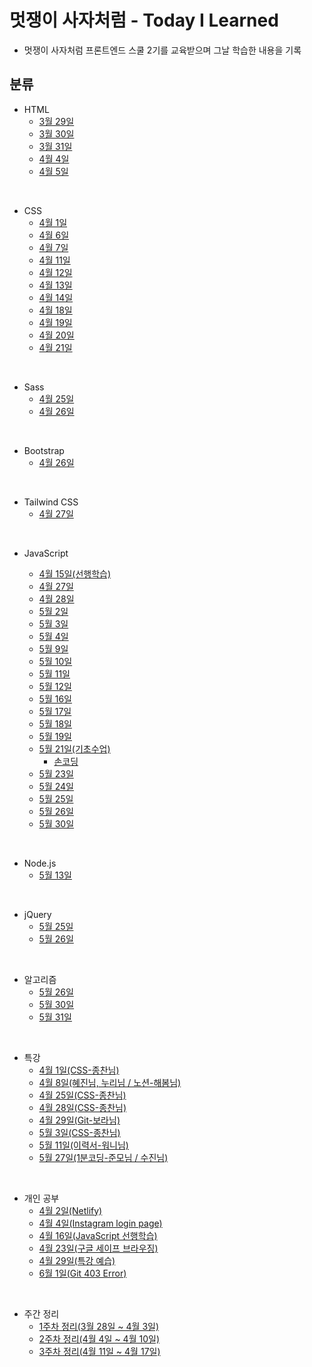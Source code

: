 # 멋쟁이 사자처럼 - Today I Learned

- 멋쟁이 사자처럼 프론트엔드 스쿨 2기를 교육받으며 그날 학습한 내용을 기록

## 분류

- HTML
  - [3월 29일](https://github.com/SeongHunGit/codelion-TIL/blob/main/HTML/3%EC%9B%94_29%EC%9D%BC/0329.md)
  - [3월 30일](https://github.com/SeongHunGit/codelion-TIL/blob/main/HTML/3%EC%9B%94_30%EC%9D%BC/0330.md)
  - [3월 31일](https://github.com/SeongHunGit/codelion-TIL/blob/main/HTML/3%EC%9B%94_31%EC%9D%BC/0331.md)
  - [4월 4일](https://github.com/SeongHunGit/codelion-TIL/blob/main/HTML/4%EC%9B%94_4%EC%9D%BC/0404.md)
  - [4월 5일](https://github.com/SeongHunGit/codelion-TIL/blob/main/HTML/4%EC%9B%94_5%EC%9D%BC/0405.md)

<br>

- CSS
  - [4월 1일](https://github.com/SeongHunGit/codelion-TIL/blob/main/CSS/4%EC%9B%94_1%EC%9D%BC/0401.md)
  - [4월 6일](https://github.com/SeongHunGit/codelion-TIL/blob/main/CSS/4%EC%9B%94_6%EC%9D%BC/0406.md)
  - [4월 7일](https://github.com/SeongHunGit/codelion-TIL/blob/main/CSS/4%EC%9B%94_7%EC%9D%BC/0407.md)
  - [4월 11일](https://github.com/SeongHunGit/codelion-TIL/blob/main/CSS/4%EC%9B%94_11%EC%9D%BC/0411.md)
  - [4월 12일](https://github.com/SeongHunGit/codelion-TIL/blob/main/CSS/4%EC%9B%94_12%EC%9D%BC/0412.md)
  - [4월 13일](https://github.com/SeongHunGit/codelion-TIL/blob/main/CSS/4%EC%9B%94_13%EC%9D%BC/0413.md)
  - [4월 14일](https://github.com/tadajs/codelion-TIL/blob/main/CSS/4%EC%9B%94_14%EC%9D%BC/0414.md)
  - [4월 18일](https://github.com/tada-js/codelion-TIL/blob/main/CSS/4%EC%9B%94_18%EC%9D%BC/0418.md)
  - [4월 19일](https://github.com/tada-js/codelion-TIL/blob/main/CSS/4%EC%9B%94_19%EC%9D%BC/0419.md)
  - [4월 20일](https://github.com/tada-js/codelion-TIL/blob/main/CSS/4%EC%9B%94_20%EC%9D%BC/0420.md)
  - [4월 21일](https://github.com/tada-js/codelion-TIL/tree/main/CSS/4%EC%9B%94_21%EC%9D%BC)

<br>

- Sass
  - [4월 25일](https://github.com/tada-js/codelion-TIL/blob/main/Sass/4%EC%9B%94_25%EC%9D%BC/0425.md)
  - [4월 26일](https://github.com/tada-js/codelion-TIL/tree/main/Sass/4%EC%9B%94_26%EC%9D%BC)

<br>

- Bootstrap
  - [4월 26일](https://github.com/tada-js/codelion-TIL/blob/main/Bootstrap/4%EC%9B%94_26%EC%9D%BC/0426.md)

<br>

- Tailwind CSS
  - [4월 27일](https://github.com/tada-js/codelion-TIL/tree/main/Tailwind_CSS/4%EC%9B%94_27%EC%9D%BC)

<br>

- JavaScript

  - [4월 15일(선행학습)](https://github.com/tada-js/codelion-TIL/tree/main/JavaScript/4%EC%9B%94_15%EC%9D%BC)
  - [4월 27일](https://github.com/tada-js/codelion-TIL/tree/main/JavaScript/4%EC%9B%94_27%EC%9D%BC)
  - [4월 28일](https://github.com/tada-js/codelion-TIL/blob/main/JavaScript/4%EC%9B%94_28%EC%9D%BC/0428.md)
  - [5월 2일](https://github.com/tada-js/codelion-TIL/blob/main/JavaScript/5%EC%9B%94_2%EC%9D%BC/0502.md)
  - [5월 3일](https://github.com/tada-js/codelion-TIL/blob/main/JavaScript/5%EC%9B%94_3%EC%9D%BC/012.html)
  - [5월 4일](https://github.com/tada-js/codelion-TIL/tree/main/JavaScript/5%EC%9B%94_4%EC%9D%BC)
  - [5월 9일](https://github.com/tada-js/codelion-TIL/tree/main/JavaScript/5%EC%9B%94_9%EC%9D%BC)
  - [5월 10일](https://github.com/tada-js/codelion-TIL/tree/main/JavaScript/5%EC%9B%94_10%EC%9D%BC)
  - [5월 11일](https://github.com/tada-js/codelion-TIL/tree/main/JavaScript/5%EC%9B%94_11%EC%9D%BC)
  - [5월 12일](https://github.com/tada-js/codelion-TIL/tree/main/JavaScript/5%EC%9B%94_12%EC%9D%BC)
  - [5월 16일](https://github.com/tada-js/codelion-TIL/tree/main/JavaScript/5%EC%9B%94_16%EC%9D%BC)
  - [5월 17일](https://github.com/tada-js/codelion-TIL/tree/main/JavaScript/5%EC%9B%94_17%EC%9D%BC)
  - [5월 18일](https://github.com/tada-js/codelion-TIL/blob/main/JavaScript/5%EC%9B%94_18%EC%9D%BC/0518.md)
  - [5월 19일](https://github.com/tada-js/codelion-TIL/tree/main/JavaScript/5%EC%9B%94_19%EC%9D%BC)
  - [5월 21일(기초수업)](https://github.com/tada-js/codelion-TIL/blob/main/JavaScript/5%EC%9B%94_21%EC%9D%BC/%EA%B8%B0%EC%B4%88%EC%88%98%EC%97%85.md)
    - [손코딩](https://github.com/tada-js/codelion-TIL/tree/main/JavaScript/5%EC%9B%94_21%EC%9D%BC/%EC%86%90%EC%BD%94%EB%94%A9)
  - [5월 23일](https://github.com/tada-js/codelion-TIL/tree/main/JavaScript/5%EC%9B%94_23%EC%9D%BC)
  - [5월 24일](https://github.com/tada-js/codelion-TIL/tree/main/JavaScript/5%EC%9B%94_24%EC%9D%BC)
  - [5월 25일](https://github.com/tada-js/codelion-TIL/blob/main/JavaScript/5%EC%9B%94_25%EC%9D%BC/074_%EC%9A%94%EC%95%BD%EC%A0%95%EB%A6%AC_final.md)
  - [5월 26일](https://github.com/tada-js/codelion-TIL/tree/main/JavaScript/5%EC%9B%94_26%EC%9D%BC)
  - [5월 30일](https://github.com/tada-js/codelion-TIL/tree/main/JavaScript/5%EC%9B%94_30%EC%9D%BC/DOM_1%EA%B8%B0)

<br>

- Node.js
  - [5월 13일](https://github.com/tada-js/codelion-TIL/tree/main/NodeJS/5%EC%9B%94_13%EC%9D%BC)

<br>

- jQuery
  - [5월 25일](https://github.com/tada-js/codelion-TIL/tree/main/jQuery)
  - [5월 26일](https://github.com/tada-js/codelion-TIL/tree/main/jQuery)

<br>

- 알고리즘
  - [5월 26일](https://github.com/tada-js/codelion-TIL/blob/main/algorithm/code_snippet.js)
  - [5월 30일](https://github.com/tada-js/codelion-TIL/blob/main/algorithm/code_snippet.js)
  - [5월 31일](https://github.com/tada-js/codelion-TIL/tree/main/algorithm)

<br>

- 특강
  - [4월 1일(CSS-종찬님)](https://github.com/SeongHunGit/codelion-TIL/blob/main/%ED%8A%B9%EA%B0%95/4%EC%9B%94_1%EC%9D%BC/0401.md)
  - [4월 8일(혜진님, 누리님 / 노션-해봄님)](https://github.com/SeongHunGit/codelion-TIL/blob/main/%ED%8A%B9%EA%B0%95/4%EC%9B%94_8%EC%9D%BC/0408.md)
  - [4월 25일(CSS-종찬님)](https://github.com/tada-js/codelion-TIL/tree/main/%ED%8A%B9%EA%B0%95/4%EC%9B%94_25%EC%9D%BC)
  - [4월 28일(CSS-종찬님)](https://github.com/tada-js/codelion-TIL/tree/main/%ED%8A%B9%EA%B0%95/4%EC%9B%94_28%EC%9D%BC)
  - [4월 29일(Git-보라님)](https://github.com/tada-js/codelion-TIL/blob/main/%ED%8A%B9%EA%B0%95/4%EC%9B%94_29%EC%9D%BC/0429.md)
  - [5월 3일(CSS-종찬님)](https://github.com/tada-js/codelion-TIL/tree/main/%ED%8A%B9%EA%B0%95/5%EC%9B%94_3%EC%9D%BC)
  - [5월 11일(이력서-워니님)](https://github.com/tada-js/codelion-TIL/blob/main/%ED%8A%B9%EA%B0%95/5%EC%9B%94_11%EC%9D%BC/0511.md)
  - [5월 27일(1분코딩-준모님 / 수진님)](https://github.com/tada-js/codelion-TIL/tree/main/%ED%8A%B9%EA%B0%95/5%EC%9B%94_27%EC%9D%BC)

<br>

- 개인 공부
  - [4월 2일(Netlify)](https://github.com/SeongHunGit/codelion-TIL/blob/main/%EA%B0%9C%EC%9D%B8%EA%B3%B5%EB%B6%80/Netlify/0402.md)
  - [4월 4일(Instagram login page)](https://velog.io/@nu11/%EC%9D%B8%EC%8A%A4%ED%83%80%EA%B7%B8%EB%9E%A8-%EB%A1%9C%EA%B7%B8%EC%9D%B8-%ED%8E%98%EC%9D%B4%EC%A7%80-%ED%81%B4%EB%A1%A0)
  - [4월 16일(JavaScript 선행학습)](https://github.com/tada-js/codelion-TIL/blob/main/JavaScript/4%EC%9B%94_16%EC%9D%BC/0416.md)
  - [4월 23일(구글 세이프 브라우징)](https://github.com/tada-js/codelion-TIL/blob/main/%EA%B0%9C%EC%9D%B8%EA%B3%B5%EB%B6%80/%EA%B5%AC%EA%B8%80_%EC%84%B8%EC%9D%B4%ED%94%84_%EB%B8%8C%EB%9D%BC%EC%9A%B0%EC%A7%95/0423.md)
  - [4월 29일(특강 예습)](https://github.com/tada-js/codelion-TIL/blob/main/%EA%B0%9C%EC%9D%B8%EA%B3%B5%EB%B6%80/4%EC%9B%94_29%EC%9D%BC_%ED%8A%B9%EA%B0%95%EC%98%88%EC%8A%B5/0429.md)
  - [6월 1일(Git 403 Error)](https://github.com/tada-js/codelion-TIL/blob/main/%EA%B0%9C%EC%9D%B8%EA%B3%B5%EB%B6%80/Git_403_%EC%97%90%EB%9F%AC/0601.md)

<br>

- 주간 정리
  - [1주차 정리(3월 28일 ~ 4월 3일)](https://github.com/SeongHunGit/codelion-TIL/blob/main/%EC%A3%BC%EA%B0%84%EC%A0%95%EB%A6%AC/1%EC%A3%BC%EC%B0%A8_%EC%A0%95%EB%A6%AC.md)
  - [2주차 정리(4월 4일 ~ 4월 10일)](https://github.com/SeongHunGit/codelion-TIL/blob/main/%EC%A3%BC%EA%B0%84%EC%A0%95%EB%A6%AC/2%EC%A3%BC%EC%B0%A8_%EC%A0%95%EB%A6%AC.md)
  - [3주차 정리(4월 11일 ~ 4월 17일)](https://github.com/tada-js/codelion-TIL/blob/main/%EC%A3%BC%EA%B0%84%EC%A0%95%EB%A6%AC/3%EC%A3%BC%EC%B0%A8_%EC%A0%95%EB%A6%AC.md)
